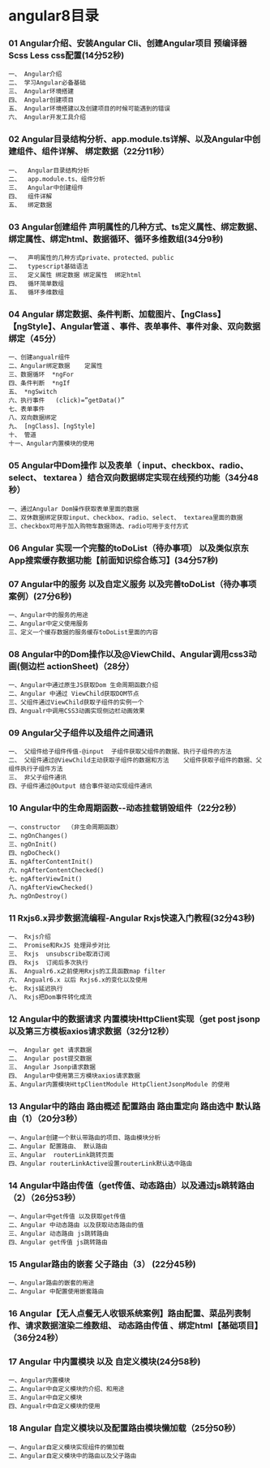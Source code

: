 # angular8目录

### 01 Angular介绍、安装Angular Cli、创建Angular项目  预编译器Scss Less css配置(14分52秒)
    一、 Angular介绍   
    二、 学习Angular必备基础
    三、 Angular环境搭建
    四、 Angular创建项目
    五、 Angular环境搭建以及创建项目的时候可能遇到的错误
    六、 Angular开发工具介绍


### 02 Angular目录结构分析、app.module.ts详解、以及Angular中创建组件、组件详解、 绑定数据（22分11秒）
    一、  Angular目录结构分析
    二、  app.module.ts、组件分析
    三、  Angular中创建组件
    四、  组件详解
    五、  绑定数据


### 03 Angular创建组件 声明属性的几种方式、ts定义属性、绑定数据、绑定属性、绑定html、数据循环、循环多维数组(34分9秒)
    一、  声明属性的几种方式private、protected、public
    二、  typescript基础语法
    三、  定义属性 绑定数据 绑定属性  绑定html
    四、  循环简单数组
    五、  循环多维数组

### 04 Angular 绑定数据、条件判断、加载图片、【ngClass】 【ngStyle】、Angular管道 、事件、表单事件、事件对象、双向数据绑定（45分）
    一、创建angualr组件   
    二、Angular绑定数据    定属性   
    三、数据循环  *ngFor   
    四、条件判断  *ngIf     
    五、 *ngSwitch   
    六、执行事件   (click)=”getData()”   
    七、表单事件   
    八、双向数据绑定   
    九、 [ngClass]、[ngStyle]   
    十、 管道   
    十一、Angular内置模块的使用


### 05 Angular中Dom操作 以及表单（ input、checkbox、radio、select、 textarea ）结合双向数据绑定实现在线预约功能（34分48秒）
    一、通过Angular Dom操作获取表单里面的数据
    二、双休数据绑定获取input、checkbox、radio、select、 textarea里面的数据
    三、checkbox可用于加入购物车数据筛选、radio可用于支付方式

### 06 Angular 实现一个完整的toDoList（待办事项） 以及类似京东App搜索缓存数据功能【前面知识综合练习】(34分57秒)

### 07 Angular中的服务 以及自定义服务 以及完善toDoList（待办事项案例）(27分6秒)
    一、Angular中的服务的用途
    二、Angular中定义使用服务
    三、定义一个缓存数据的服务缓存toDoList里面的内容


### 08 Angular中的Dom操作以及@ViewChild、Angular调用css3动画(侧边栏 actionSheet)（28分）
    一、Angular中通过原生JS获取Dom 生命周期函数介绍
    二、Angular 中通过 ViewChild获取DOM节点
    三、父组件通过ViewChild获取子组件的实例一个
    四、Angualr中调用CSS3动画实现侧边栏动画效果

### 09 Angular父子组件以及组件之间通讯
    一、 父组件给子组件传值-@input  子组件获取父组件的数据、执行子组件的方法
    二、 父组件通过@ViewChild主动获取子组件的数据和方法    父组件获取子组件的数据、父组件执行子组件方法
    三、 非父子组件通讯    
    四、子组件通过@Output 结合事件驱动实现组件通讯

### 10 Angular中的生命周期函数--动态挂载销毁组件（22分2秒）
    一、constructor  （非生命周期函数）
    二、ngOnChanges()
    三、ngOnInit()
    四、ngDoCheck()
    五、ngAfterContentInit()
    六、ngAfterContentChecked()
    七、ngAfterViewInit()
    八、ngAfterViewChecked()
    九、ngOnDestroy()

### 11 Rxjs6.x异步数据流编程-Angular Rxjs快速入门教程(32分43秒)
    一、 Rxjs介绍   
    二、 Promise和RxJS 处理异步对比   
    三、 Rxjs  unsubscribe取消订阅   
    四、 Rxjs  订阅后多次执行   
    五、 Angualr6.x之前使用Rxjs的工具函数map filter   
    六、 Angualr6.x 以后 Rxjs6.x的变化以及使用   
    七、 Rxjs延迟执行
    八、 Rxjs把Dom事件转化成流

### 12 Angular中的数据请求 内置模块HttpClient实现（get post  jsonp  以及第三方模板axios请求数据（32分12秒）
    一、 Angular get 请求数据   
    二、 Angular post提交数据   
    三、 Angular Jsonp请求数据   
    四、 Angular中使用第三方模块axios请求数据   
    五、Angular内置模块HttpClientModule HttpClientJsonpModule 的使用

### 13 Angular中的路由 路由概述 配置路由 路由重定向 路由选中 默认路由（1）（20分3秒）
    一、Angular创建一个默认带路由的项目、路由模块分析
    二、Angular 配置路由、 默认路由
    三、Angular  routerLink跳转页面     
    四、Angular routerLinkActive设置routerLink默认选中路由   

### 14 Angular中路由传值（get传值、动态路由）以及通过js跳转路由（2）（26分53秒）
    一、Angular中get传值 以及获取get传值
    二、Angular 中动态路由 以及获取动态路由的值
    三、Angular 动态路由 js跳转路由
    四、Angular get传值 js跳转路由

### 15 Angular路由的嵌套 父子路由（3） (22分45秒)
    一、Angular路由的嵌套的用途
    二、Angular 中配置使用嵌套路由
   
### 16 Angular【无人点餐无人收银系统案例】路由配置、菜品列表制作、请求数据渲染二维数组、 动态路由传值 、绑定html【基础项目】（36分24秒）

### 17 Angular 中内置模块 以及 自定义模块(24分58秒)  
    一、Angular内置模块
    二、Angular中自定义模块的介绍、和用途
    三、Angular中自定义模块
    四、Angualr中自定义模块的使用

### 18 Angular 自定义模块以及配置路由模块懒加载（25分50秒）
    一、Angular自定义模块实现组件的懒加载
    二、Angular自定义模块中的路由以及父子路由